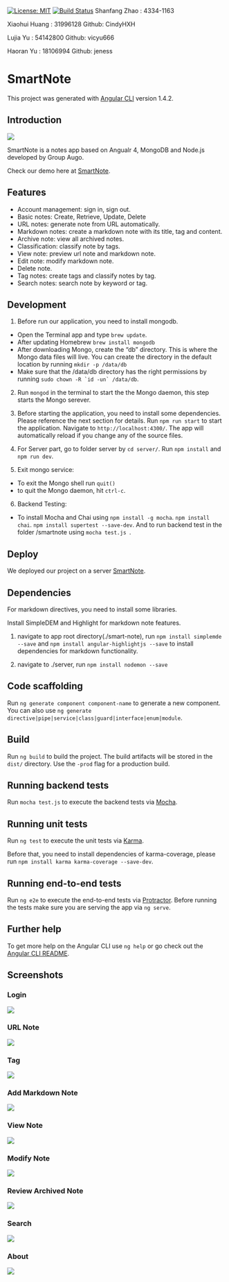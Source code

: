 [![License: MIT](https://img.shields.io/badge/License-MIT-yellow.svg)](https://opensource.org/licenses/MIT) [![Build Status](https://travis-ci.org/Shanfang/SmartNote.svg?branch=master)](https://travis-ci.org/Shanfang/SmartNote)
Shanfang Zhao : 4334-1163

Xiaohui Huang : 31996128  Github: CindyHXH 

Lujia Yu : 54142800 Github: vicyu666

Haoran Yu : 18106994  Github: jeness 

# SmartNote

This project was generated with [Angular CLI](https://github.com/angular/angular-cli) version 1.4.2.


## Introduction
![](https://github.com/Shanfang/SmartNote/blob/master/smart-note/src/assets/icons8-Pen.png)

SmartNote is a notes app based on Angualr 4, MongoDB and Node.js developed by Group Augo.

Check our demo here at [SmartNote](http://128.227.246.42:4300).

## Features
- Account management: sign in, sign out.
- Basic notes: Create, Retrieve, Update, Delete
- URL notes: generate note from URL automatically.
- Markdown notes: create a markdown note with its title, tag and content.
- Archive note: view all archived notes.
- Classification: classify note by tags.
- View note: preview url note and markdown note.
- Edit note: modify markdown note.
- Delete note.
- Tag notes: create tags and classify notes by tag.
- Search notes: search note by keyword or tag.


## Development 

1. Before run our application, you need to install mongodb.
- Open the Terminal app and type `brew update`.
- After updating Homebrew `brew install mongodb`
- After downloading Mongo, create the “db” directory. This is where the Mongo data files will live. You can create the directory in the default location by running `mkdir -p /data/db`
- Make sure that the /data/db directory has the right permissions by running ``sudo chown -R `id -un` /data/db``.

2. Run `mongod` in the terminal to start the the Mongo daemon, this step starts the Mongo serever.

3. Before starting the application, you need to install some dependencies. Please reference the next section for details.
Run `npm run start` to start the application. Navigate to `http://localhost:4300/`. The app will automatically reload if you change any of the source files.

4. For Server part, go to folder server by `cd server/`.
Run `npm install` and `npm run dev`.

5. Exit mongo service:
- To exit the Mongo shell run `quit()`
- to quit the Mongo daemon, hit `ctrl-c`.

6. Backend Testing:
- To install Mocha and Chai using 
`npm install -g mocha`.
`npm install chai`.
`npm install supertest --save-dev`.
And to run backend test in the folder /smartnote using 
`mocha test.js `.

## Deploy
We deployed our project on a server [SmartNote](http://128.227.246.42:4300).

## Dependencies
For markdown directives, you need to install some libraries.

Install SimpleDEM and Highlight for markdown note features.

1. navigate to app root directory(./smart-note), run `npm install simplemde --save` and `npm install angular-highlightjs --save` to install dependencies for markdown functionality.

2. navigate to ./server, run `npm install nodemon --save`

## Code scaffolding

Run `ng generate component component-name` to generate a new component. You can also use `ng generate directive|pipe|service|class|guard|interface|enum|module`.

## Build

Run `ng build` to build the project. The build artifacts will be stored in the `dist/` directory. Use the `-prod` flag for a production build.

## Running backend tests

Run `mocha test.js` to execute the backend tests via [Mocha](https://github.com/mochajs/mocha).

## Running unit tests

Run `ng test` to execute the unit tests via [Karma](https://karma-runner.github.io).

Before that, you need to install dependencies of karma-coverage, please run `npm install karma karma-coverage --save-dev`.

## Running end-to-end tests

Run `ng e2e` to execute the end-to-end tests via [Protractor](http://www.protractortest.org/).
Before running the tests make sure you are serving the app via `ng serve`.

## Further help

To get more help on the Angular CLI use `ng help` or go check out the [Angular CLI README](https://github.com/angular/angular-cli/blob/master/README.md).

## Screenshots

### Login
![](https://github.com/Shanfang/SmartNote/blob/master/Screenshots/1_login.png)

### URL Note
![](https://github.com/Shanfang/SmartNote/blob/master/Screenshots/2_URL.png)

### Tag
![](https://github.com/Shanfang/SmartNote/blob/master/Screenshots/4_tag.png)

### Add Markdown Note
![](https://github.com/Shanfang/SmartNote/blob/master/Screenshots/5_addnote.png)

### View Note
![](https://github.com/Shanfang/SmartNote/blob/master/Screenshots/6_view.png)

### Modify Note
![](https://github.com/Shanfang/SmartNote/blob/master/Screenshots/7_edit.png)

### Review Archived Note
![](https://github.com/Shanfang/SmartNote/blob/master/Screenshots/8_archive.png)

### Search
![](https://github.com/Shanfang/SmartNote/blob/master/Screenshots/9_search.png)

### About
![](https://github.com/Shanfang/SmartNote/blob/master/Screenshots/3_about.png)
